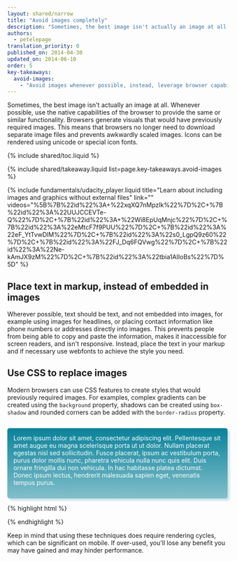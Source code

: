 ```yaml
---
layout: shared/narrow
title: "Avoid images completely"
description: "Sometimes, the best image isn't actually an image at all. Whenever possible, use the native capabilities of the browser to provide the same or similar functionality."
authors:
  - petelepage
translation_priority: 0
published_on: 2014-04-30
updated_on: 2014-06-10
order: 5
key-takeaways:
  avoid-images:
    - "Avoid images whenever possible, instead, leverage browser capabilities for shadows, gradients, rounded corners and more."
---
```


<p class="intro">
  Sometimes, the best image isn't actually an image at all. Whenever possible, use the native capabilities of the browser to provide the same or similar functionality.  Browsers generate visuals that would have previously required images.   This means that browsers no longer need to download separate image files and prevents awkwardly scaled images.  Icons can be rendered using unicode or special icon fonts.
</p>

{% include shared/toc.liquid %}

{% include shared/takeaway.liquid list=page.key-takeaways.avoid-images %}

{% include fundamentals/udacity_player.liquid title="Learn about including images and graphics without external files" link="" videos="%5B%7B%22id%22%3A+%22xqXQ7nMpzIk%22%7D%2C+%7B%22id%22%3A%22UUJCCEVTe-Q%22%7D%2C+%7B%22id%22%3A+%22Wi8EpUqMnjc%22%7D%2C+%7B%22id%22%3A%22eMtcF7f9PUU%22%7D%2C+%7B%22id%22%3A%22eF_YtTvwDlM%22%7D%2C+%7B%22id%22%3A%22s0_LgpQ9z60%22%7D%2C+%7B%22id%22%3A%22FJ_Dq6FQVwg%22%7D%2C+%7B%22id%22%3A%22Ne-kAmJX9zM%22%7D%2C+%7B%22id%22%3A%22tbia1AIIoBs%22%7D%5D" %}

## Place text in markup, instead of embedded in images

Wherever possible, text should be text, and not embedded into images, for
example using images for headlines, or placing contact information like phone
numbers or addresses directly into images.  This prevents people from being able
to copy and paste the information, makes it inaccessible for screen readers, and
isn't responsive.  Instead, place the text in your markup and if necessary use
webfonts to achieve the style you need.

## Use CSS to replace images

Modern browsers can use CSS features to create styles that would previously
required images.  For examples, complex gradients can be created using the
<code>background</code> property, shadows can be created using
<code>box-shadow</code> and rounded corners can be added with the
<code>border-radius</code> property.

<style>
  p#noImage {
    margin-top: 2em;
    padding: 1em;
    padding-bottom: 2em;
    color: white;
    border-radius: 5px;
    box-shadow: 5px 5px 4px 0 rgba(9,130,154,0.2);
    background: linear-gradient(rgba(9, 130, 154, 1), rgba(9, 130, 154, 0.5));
  }

  p#noImage code {
    color: rgb(64, 64, 64);
  }
</style>
<p id="noImage">
Lorem ipsum dolor sit amet, consectetur adipiscing elit. Pellentesque sit
amet augue eu magna scelerisque porta ut ut dolor. Nullam placerat egestas
nisl sed sollicitudin. Fusce placerat, ipsum ac vestibulum porta, purus
dolor mollis nunc, pharetra vehicula nulla nunc quis elit. Duis ornare
fringilla dui non vehicula. In hac habitasse platea dictumst. Donec
ipsum lectus, hendrerit malesuada sapien eget, venenatis tempus purus.
</p>

{% highlight html %}
<style>
  div#noImage {
    color: white;
    border-radius: 5px;
    box-shadow: 5px 5px 4px 0 rgba(9,130,154,0.2);
    background: linear-gradient(rgba(9, 130, 154, 1), rgba(9, 130, 154, 0.5));
  }
</style>
{% endhighlight %}

Keep in mind that using these techniques does require rendering cycles, which
can be significant on mobile.  If over-used, you'll lose any benefit you may
have gained and may hinder performance.


